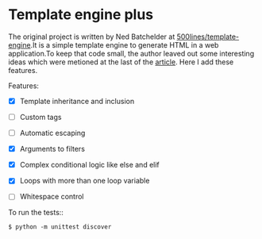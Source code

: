 # Template engine plus

The original project is written by Ned Batchelder at [500lines/template-engine](https://github.com/aosabook/500lines/tree/master/template-engine).It is a simple template engine to generate HTML in a web application.To keep that code small, the author leaved out some interesting ideas which were metioned at the last of the [article](https://github.com/aosabook/500lines/blob/master/template-engine/template-engine.markdown). Here I add these features.

Features:

- [x] Template inheritance and inclusion

- [ ] Custom tags

- [ ] Automatic escaping

- [x] Arguments to filters

- [x] Complex conditional logic like else and elif

- [x] Loops with more than one loop variable

- [ ] Whitespace control




To run the tests::

    $ python -m unittest discover
